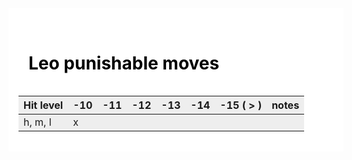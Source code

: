 <style>
    .punish-grid { background-color: #fff; color: #000; padding: 1rem; width: 100%; }
    .punish-grid h1 { color: #000; padding: 1rem; }
    .punish-grid tr:nth-child(odd) { background-color: #EEE; }
    .punish-grid tr:nth-child(even) { background-color: #DDD; }
</style>

<div class="punish-grid">
<h1>Leo punishable moves</h1>

| Hit level | -10 | -11 | -12 | -13 | -14 | -15 ( > ) | notes |
| --------- | --- | --- | --- | --- | --- | --------- | ----- |
| h, m, l   | x   |     |     |     |     |           |       |

</div>
